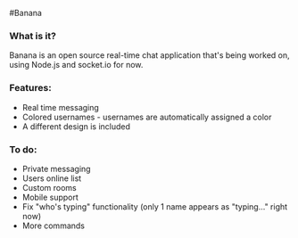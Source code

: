 #Banana
### What is it?
Banana is an open source real-time chat application that's being worked on, using Node.js and socket.io for now.

### Features:
- Real time messaging
- Colored usernames - usernames are automatically assigned a color
- A different design is included

### To do:
- Private messaging
- Users online list
- Custom rooms
- Mobile support
- Fix "who's typing" functionality (only 1 name appears as "typing..." right now)
- More commands
